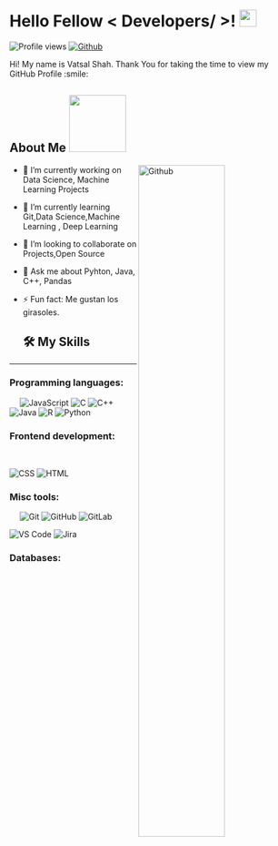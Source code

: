 
<h1> Hello Fellow < Developers/ >! <img src = "https://raw.githubusercontent.com/MartinHeinz/MartinHeinz/master/wave.gif" width = 30px> </h1>
<p align='center'>
</p>


![Profile views](https://visitor-badge.glitch.me/badge?page_id=Aditya664.Aditya664)
[![Github](https://img.shields.io/github/followers/Aditya664?label=Follow&style=social)](https://github.com/Aditya664)

<div size='20px'> Hi! My name is Vatsal Shah. Thank You for taking the time to view my GitHub Profile :smile: 
</div>

<h2> About Me <img src = "https://media0.giphy.com/media/KDDpcKigbfFpnejZs6/giphy.gif?cid=ecf05e47oy6f4zjs8g1qoiystc56cu7r9tb8a1fe76e05oty&rid=giphy.gif" width = 100px></h2>

<img width="55%" align="right" alt="Github" src="https://raw.githubusercontent.com/onimur/.github/master/.resources/git-header.svg" />

- 🔭 I’m currently working on Data Science, Machine Learning Projects
  
- 🌱 I’m currently learning Git,Data Science,Machine Learning , Deep Learning
  
- 👯 I’m looking to collaborate on Projects,Open Source
  
- 💬 Ask me about  Pyhton, Java, C++, Pandas
  
- ⚡ Fun fact: Me gustan los girasoles.


  ## 🛠️ My Skills
-------------------
### Programming languages:
&emsp;
![JavaScript](https://img.shields.io/badge/-JavaScript-000?&logo=JavaScript)
 ![C](https://img.shields.io/badge/c-%2300599C.svg?style=for-the-badge&logo=c&logoColor=white)
  ![C++](https://img.shields.io/badge/c++-%2300599C.svg?style=for-the-badge&logo=c%2B%2B&logoColor=white)
  ![Java](https://img.shields.io/badge/java-%23ED8B00.svg?style=for-the-badge&logo=openjdk&logoColor=white)
  ![R](https://img.shields.io/badge/r-%23276DC3.svg?style=for-the-badge&logo=r&logoColor=white)
  ![Python](https://img.shields.io/badge/-Python-000?&logo=Python)
<!-- ![TypeScript](https://img.shields.io/badge/-TypeScript-000?&logo=TypeScript&logoColor=007ACC)
![GO](https://img.shields.io/badge/-GO-000?&logo=Go)
![GraphQL](https://img.shields.io/badge/-GraphQL-000?&logo=GraphQL)
![HCL](https://img.shields.io/badge/-HCL-000?&logo=HCL)
![Bash](https://img.shields.io/badge/-Bash-000?&logo=GNU-Bash) -->
<!--  -->
<!-- ![APEX](https://img.shields.io/badge/-APEX-000?&logo=Salesforce)
![LWC](https://img.shields.io/badge/-LWC-000?&logo=Salesforce)
![PHP](https://img.shields.io/badge/-PHP-000?&logo=PHP)
![PineScript](https://img.shields.io/badge/-PineScripgo=TradingView) -->
### Frontend development:
&emsp;
<!-- ![React](https://img.shields.io/badge/-React-000?&logo=React) -->
<!-- ![Redux](https://img.shields.io/badge/-Redux-000?&logo=Redux) -->
<!-- ![Next.js](https://img.shields.io/badge/-Next.js-000?&logo=Next.js) -->
<!-- ![Material-UI](https://img.shields.io/badge/-Material--UI-000?&logo=Material-UI)
![Chakra UI](https://img.shields.io/badge/-Chakra%20UI-000?&logo=Chakra-UI)
![SCSS](https://img.shields.io/badge/-SCSS-000?&logo=Sass) -->
![CSS](https://img.shields.io/badge/-CSS-000?&logo=CSS3)
![HTML](https://img.shields.io/badge/-HTML-000?&logo=HTML5)
<!-- ![Chart.js](https://img.shields.io/badge/-Chart.js-000?&logo=Chart.js) -->
### Misc tools:
&emsp;
![Git](https://img.shields.io/badge/-Git-000?&logo=Git)
![GitHub](https://img.shields.io/badge/-GitHub-000?&logo=GitHub)
![GitLab](https://img.shields.io/badge/-GitLab-000?&logo=GitLab)
<!-- ![Docker](https://img.shields.io/badge/-Docker-000?&logo=Docker)
![Jest](https://img.shields.io/badge/-Jest-000?&logo=Jest)
![Cypress](https://img.shields.io/badge/-Cypress-000?&logo=Cypress)
![Jira](https://img.shields.io/badge/-Jira-000?&logo=Jira) -->
![VS Code](https://img.shields.io/badge/-VS%20Code-000?&logo=Visual-Studio-Code)
![Jira](https://img.shields.io/badge/-Jira-000?&logo=Jira)
<!-- ![Postman](https://img.shields.io/badge/-Postman-000?&logo=Postman) -->

<!-- ### Services & Frameworks: 
&emsp;
![Hasura](https://img.shields.io/badge/-Hasura-000?&logo=Hasura)
![Auth0](https://img.shields.io/badge/-Auth0-000?&logo=Auth0)
![Serverless](https://img.shields.io/badge/-Serverless-000?&logo=Serverless)
 -->

### Databases:
&emsp;
<!--![MongoDB](https://img.shields.io/badge/-MongoDB-000?&logo=MongoDB)
<!--![PostgreSQL](https://img.shields.io/badge/-PostgreSQL-000?&logo=PostgreSQL)
![MySQL](https://img.shields.io/badge/-MySQL-000?&logo=MySQL)
<!--![Redis](https://img.shields.io/badge/-Redis-000?&logo=Redis)
<!--![SQLite](https://img.shields.io/badge/-SQLite-000?&logo=SQLite)

### SRE & DevOps:
&emsp;
![AWS](https://img.shields.io/badge/-AWS-000?&logo=Amazon-AWS)
![Azure](https://img.shields.io/badge/-Azure-000?&logo=Microsoft-Azure)
![Terraform](https://img.shields.io/badge/-Terraform-000?&logo=Terraform)
![Kubernetes](https://img.shields.io/badge/-Kubernetes-000?&logo=Kubernetes)
![Consul](https://img.shields.io/badge/-Consul-000?&logo=Consul)
![Prometheus](https://img.shields.io/badge/-Prometheus-000?&logo=Prometheus)
![Grafana](https://img.shields.io/badge/-Grafana-000?&logo=Grafana)
![Nginx](https://img.shields.io/badge/-Nginx-000?&logo=Nginx)
![Chef](https://img.shields.io/badge/-Chef-000?&logo=Chef)



## Me around the web:
-------------------


&emsp;
<a href="https://www.linkedin.com/in/vatsal-shah-528412218/">
    ![Linkedin: Vatsal](https://img.shields.io/badge/-Vatsal-blue?style=flat-square&logo=Linkedin&logoColor=white)
</a>


<br>
<br>
  <br>
  


| ![Vatsal's github stats](https://github-readme-stats.vercel.app/api?username=Vatsal&show_icons=true&theme=tokyonight) | ![Vatsal GitHub Streak](https://github-readme-streak-stats.herokuapp.com/?user=Vatsal&theme=tokyonight) |
| --- | --- |
| ![Top Langs](https://github-readme-stats.vercel.app/api/top-langs/?username=Aditya664&theme=tokyonight) | ![Github Stars](https://github-readme-stats.vercel.app/api?username=Vatsal&show_icons=true&locale=en&count_private=true&hide_rank=true&custom_title=My%20GitHub%20Stats&disable_animations=true&theme=tokyonight) |

![Jokes Card](https://readme-jokes.vercel.app/api?theme=tokyonight)


<br>


-----
